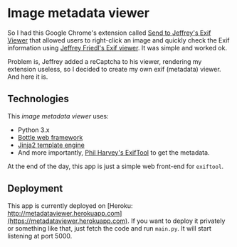 # Image metadata viewer

So I had this Google Chrome's extension called [Send to Jeffrey's Exif Viewer](https://chrome.google.com/webstore/detail/send-to-jeffreys-exif-vie/gogiienhpamfmodmlnhdljokkjiapfck) that allowed users to right-click an image and quickly check the Exif information using [Jeffrey Friedl's Exif viewer](http://exif.regex.info/exif.cgi). It was simple and worked ok.

Problem is, Jeffrey added a reCaptcha to his viewer, rendering my extension useless, so I decided to create my own exif (metadata) viewer. And here it is.

## Technologies

This _image metadata viewer_ uses:

* Python 3.x
* [Bottle web framework](http://bottlepy.org/docs/dev/)
* [Jinja2 template engine](http://jinja.pocoo.org/)
* And more importantly, [Phil Harvey's ExifTool](http://www.sno.phy.queensu.ca/~phil/exiftool/) to get the metadata.

At the end of the day, this app is just a simple web front-end for `exiftool`.

## Deployment

This app is currently deployed on [Heroku: http://metadataviewer.herokuapp.com](https://metadataviewer.herokuapp.com). If you want to deploy it privately or something like that, just fetch the code and run `main.py`. It will start listening at port 5000.

